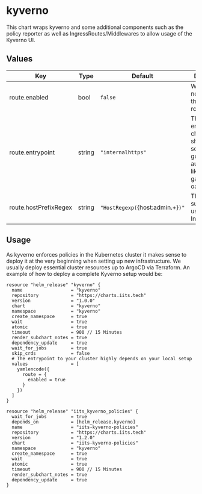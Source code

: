 # kyverno

This chart wraps kyverno and some additional components such as the policy reporter as well as
IngressRoutes/Middlewares to allow usage of the Kyverno UI. 

## Values

| Key | Type | Default | Description |
|-----|------|---------|-------------|
| route.enabled | bool | `false` | Whether or not to enable the ingress route |
| route.entrypoint | string | `"internalhttps"` | The entrypoint to choose, should be something guarded by authentication like keycloak-gatekeeper or oauth2-proxy |
| route.hostPrefixRegex | string | `"HostRegexp(`{host:admin.+}`)"` | The subdomain used for the IngressRoute |

## Usage

As kyverno enforces policies in the Kubernetes cluster it makes sense to deploy it at the very
beginning when setting up new infrastructure. We usually deploy essential cluster resources up to
ArgoCD via Terraform. An example of how to deploy a complete Kyverno setup would be:

```
resource "helm_release" "kyverno" {
  name                  = "kyverno"
  repository            = "https://charts.iits.tech"
  version               = "1.0.0"
  chart                 = "kyverno"
  namespace             = "kyverno"
  create_namespace      = true
  wait                  = true
  atomic                = true
  timeout               = 900 // 15 Minutes
  render_subchart_notes = true
  dependency_update     = true
  wait_for_jobs         = true
  skip_crds             = false
  # The entrypoint to your cluster highly depends on your local setup
  values                = [
    yamlencode({
      route = {
        enabled = true
      }
    })
  ]
}

resource "helm_release" "iits_kyverno_policies" {
  wait_for_jobs         = true
  depends_on            = [helm_release.kyverno]
  name                  = "iits-kyverno-policies"
  repository            = "https://charts.iits.tech"
  version               = "1.2.0"
  chart                 = "iits-kyverno-policies"
  namespace             = "kyverno"
  create_namespace      = true
  wait                  = true
  atomic                = true
  timeout               = 900 // 15 Minutes
  render_subchart_notes = true
  dependency_update     = true
}
```



